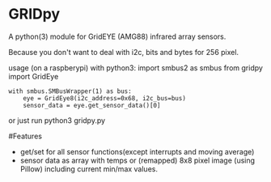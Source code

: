 # GRIDpy
A python(3) module for GridEYE (AMG88) infrared array sensors.

Because you don't want to deal with i2c, bits and bytes for 256 pixel.

usage (on a raspberypi) with python3:
    import smbus2 as smbus
    from gridpy import GridEye
    
    with smbus.SMBusWrapper(1) as bus:
        eye = GridEye8(i2c_address=0x68, i2c_bus=bus)
        sensor_data = eye.get_sensor_data()[0]

or just run
    python3 gridpy.py
        
#Features
- get/set for all sensor functions(except interrupts and moving average)
- sensor data as array with temps or (remapped) 8x8 pixel image (using Pillow) including current min/max values.
    
